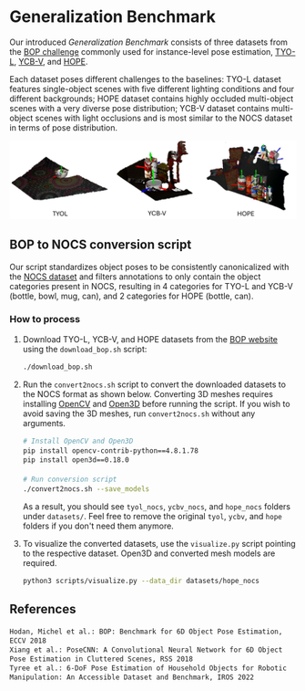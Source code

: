 # Generalization Benchmark

Our introduced *Generalization Benchmark* consists of three datasets from the [BOP challenge](https://bop.felk.cvut.cz/home/) 
commonly used for instance-level pose estimation, 
[TYO-L](https://bop.felk.cvut.cz/datasets/#TYO-L), 
[YCB-V](https://bop.felk.cvut.cz/datasets/#YCB-V), and 
[HOPE](https://bop.felk.cvut.cz/datasets/#HOPE).

Each dataset poses different challenges to the baselines: 
TYO-L dataset features single-object scenes with five different lighting conditions and four different backgrounds; 
HOPE dataset contains highly occluded multi-object scenes with a very diverse pose distribution; 
YCB-V dataset contains multi-object scenes with light occlusions and is most similar to the NOCS dataset in terms of pose distribution.

![Datasets](./assets/datasets.svg)

## BOP to NOCS conversion script
Our script standardizes object poses to be consistently canonicalized 
with the [NOCS dataset](https://github.com/hughw19/NOCS_CVPR2019) and filters annotations to 
only contain the object categories present in NOCS, resulting in 4 categories for TYO-L and YCB-V (bottle, bowl, mug, can), 
and 2 categories for HOPE (bottle, can).

### How to process
1. Download TYO-L, YCB-V, and HOPE datasets from the [BOP website](https://bop.felk.cvut.cz/datasets/) using the `download_bop.sh` script:
    ```bash
    ./download_bop.sh
    ```
2. Run the `convert2nocs.sh` script to convert the downloaded datasets to the NOCS format as shown below. 
Converting 3D meshes requires installing [OpenCV](https://opencv.org/) and [Open3D](https://www.open3d.org/) before running the script. 
If you wish to avoid saving the 3D meshes, run `convert2nocs.sh` without any arguments.
    ```bash
    # Install OpenCV and Open3D
    pip install opencv-contrib-python==4.8.1.78        
    pip install open3d==0.18.0
    
    # Run conversion script
    ./convert2nocs.sh --save_models
    ``` 
    As a result, you should see `tyol_nocs`, `ycbv_nocs`, and `hope_nocs` folders under `datasets/`. 
    Feel free to remove the original `tyol`, `ycbv`, and `hope` folders if you don't need them anymore.


3. To visualize the converted datasets, use the `visualize.py` script pointing to the respective dataset. 
Open3D and converted mesh models are required.
    ```bash
    python3 scripts/visualize.py --data_dir datasets/hope_nocs
    ```

## References
```
Hodan, Michel et al.: BOP: Benchmark for 6D Object Pose Estimation, ECCV 2018
Xiang et al.: PoseCNN: A Convolutional Neural Network for 6D Object Pose Estimation in Cluttered Scenes, RSS 2018
Tyree et al.: 6-DoF Pose Estimation of Household Objects for Robotic Manipulation: An Accessible Dataset and Benchmark, IROS 2022